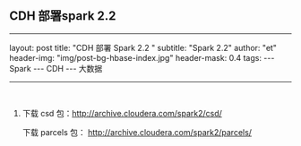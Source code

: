 ## CDH 部署spark 2.2

---

layout: post
title: "CDH 部署 Spark 2.2 "
subtitle: "Spark 2.2"
author: "et"
header-img: "img/post-bg-hbase-index.jpg"
header-mask: 0.4
tags:
  --- Spark
  --- CDH
  --- 大数据
  
---

<br>

1.  下载 csd 包：http://archive.cloudera.com/spark2/csd/


    下载 parcels 包： http://archive.cloudera.com/spark2/parcels/

